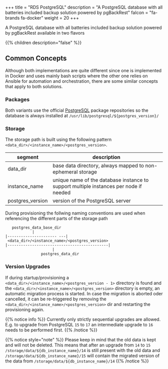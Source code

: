 +++
title = "RDS PostgreSQL"
description = "A PostgreSQL database with all batteries included backup solution powered by pgBackRest"
faIcon = "fa-brands fa-docker"
weight = 20
+++

A PostgreSQL database with all batteries included backup solution powered by pgBackRest available in two flavors

{{% children description="false" %}}

## Common Concepts

Although both implementations are quite different since one is implemented in Docker and uses mainly bash scripts where
the other one relies on Ansible for automation and orchestration, there are some similar concepts that apply to both
solutions.

### Packages

Both variants use the official [PostgreSQL](https://www.postgresql.org/download/linux/debian/) package repositories so
the database is always installed at `/usr/lib/postgresql/${postgres_version}/`

### Storage

The storage path is built using the following pattern `<data_dir>/<instance_name>/<postgres_version>`.

| segment          | description                                                                           |
|------------------|---------------------------------------------------------------------------------------|
| data_dir         | base data directory, always mapped to non-ephemeral storage                           |
| instance_name    | unique name of the database instance to support multiple instances per node if needed |
| postgres_version | version of the PostgreSQL server                                                 |

During provisioning the follwing naming conventions are used when referencing the different parts of the storage path

```
   postgres_data_base_dir
            |
|---------------------- ---|
 <data_dir>/<instance_name>/<postgres_version>
|---------------------------------------------|
                     |
                postgres_data_dir

```

### Version Upgrades

If during startup/provisioning a `<data_dir>/<instance_name>/<postgres_version - 1>` directory is found and the
`<data_dir>/<instance_name>/<postgres_version>` directory is empty, an automatic migration process is started. In case
the migration is aborted oder cancelled, it can be re-triggered by removing the
`<data_dir>/<instance_name>/<postgres_version>` dir and restarting the provisioning again.

{{% notice info %}}
Currently only strictly sequential upgrades are allowed. E.g. to upgrade from PostgreSQL `15` to `17` an intermediate
upgrade to `16` needs to be performed first.
{{% /notice %}}

{{% notice style="note" %}}
Please keep in mind that the old data is kept and will not be deleted. This means that after an upgrade from `14`
to `15` `/storage/data/${db_instance_name}/14` is still present with the old data
and `/storage/data/${db_instance_name}/15` will contain the migrated version of the data
from `/storage/data/${db_instance_name}/14`
{{% /notice %}}
